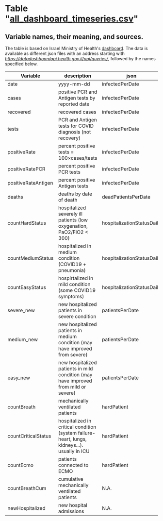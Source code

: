 # Table "[all_dashboard_timeseries.csv](https://github.com/erasta/CovidDataIsrael/blob/master/out/csv/all_dashboard_timeseries.csv)"
## Variable names, their meaning, and sources. 
The table is based on Israel Ministry of Health's [dashboard](https://datadashboard.health.gov.il/COVID-19/general?utm_source=go.gov.il&utm_medium=referral). The data is available as different json files with an address starting with _https://datadashboardapi.health.gov.il/api/queries/_, followed by the names specified below.  

| Variable | description | json | field |
| ------ | ------ | - | - |
| date | yyyy-mm-dd | infectedPerDate | amount |
| cases | positive PCR and Antigen tests by reported date | infectedPerDate | amount |
| recovered | recovered cases | infectedPerDate | recovered |
| tests | PCR and Antigen tests for COVID diagnosis (not recovery) |infectedPerDate | amountPersonTested |
| positiveRate | percent positive tests = 100×cases/tests | infectedPerDate | positiveRate|
| positiveRatePCR | percent positive PCR tests | infectedPerDate | positiveRatePCR|
| positiveRateAntigen | percent positive Antigen tests | infectedPerDate | positiveRateAntigen|
| deaths | deaths by date of death | deadPatientsPerDate | amount |
| countHardStatus | hospitalized severely ill patients (low oxygenation, PaO2/FiO2 < 300) | hospitalizationStatusDaily | countHardStatus |
| countMediumStatus | hospitalized in medium condition (COVID19 + pneumonia) | hospitalizationStatusDaily | countMediumStatus |
| countEasyStatus | hospirtalized in mild condition (some COVID19 symptoms) | hospitalizationStatusDaily | countEasyStatus |
| severe_new | new hospitalized patients in severe condition | patientsPerDate | severe_new |
| medium_new | new hospitalized patients in medium condition (may have improved from severe)| patientsPerDate | medium_new |
| easy_new | new hospitalized patients in mild condition (may have improved from mild or severe)| patientsPerDate | easy_new |
| countBreath | mechanically ventilated patients | hardPatient | countBreath |
| countCriticalStatus | hospitalized in critical condition (system failure- heart, lungs, kidneys...). usually in ICU | hardPatient | countCriticalStatus |
| countEcmo | patients connected to ECMO | hardPatient | countEcmo |
| countBreathCum | cumulative mechanically ventilated patients | N.A. | N.A. |
| newHospitalized | new hospital admissions | N.A. | manually typed [here](https://github.com/yuval-harpaz/covid-19-israel-matlab/blob/master/data/Israel/dashboard_timeseries.csv) |


